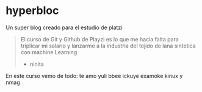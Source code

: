 # hyperbloc
Un super blog creado para el estudio de platzi
> El curso de Git y Github de Playzi es lo que me hacia falta para triplicar mi 
salario y lanzarme a la industria del tejido de lana sintetica con machine Learning
> - ninita

En este curso vemo de todo: 
te amo yuli bbee
ickuye examoke kinux y nmag